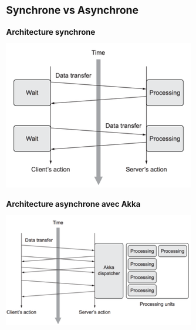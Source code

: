 # Synchrone vs Asynchrone
 
## Architecture synchrone

![](images/archi-synchrone.png)

## Architecture asynchrone avec Akka

![](images/archi-asynchrone.png)


